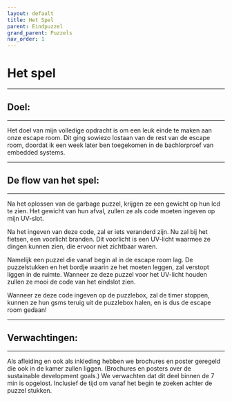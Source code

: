 ```yaml
---
layout: default
title: Het Spel
parent: Eindpuzzel
grand_parent: Puzzels
nav_order: 1
---
```


# Het spel

----

## Doel:

---

Het doel van mijn volledige opdracht is om een leuk einde te maken aan onze escape room. Dit ging sowiezo lostaan van de rest van de escape room, doordat ik een week later ben toegekomen in de bachlorproef van embedded systems.

---

## De flow van het spel:

---

Na het oplossen van de garbage puzzel, krijgen ze een gewicht op hun lcd te zien. Het gewicht van hun afval, zullen ze als code moeten ingeven op mijn UV-slot.

Na het ingeven van deze code, zal er iets veranderd zijn. Nu zal bij het fietsen, een voorlicht branden. Dit voorlicht is een UV-licht waarmee ze dingen kunnen zien, die ervoor niet zichtbaar waren.

Namelijk een puzzel die vanaf begin al in de escape room lag. De puzzelstukken en het bordje waarin ze het moeten leggen, zal verstopt liggen in de ruimte. Wanneer ze deze puzzel voor het UV-licht houden zullen ze mooi de code van het eindslot zien. 

Wanneer ze deze code ingeven op de puzzlebox, zal de timer stoppen, kunnen ze hun gsms teruig uit de puzzlebox halen, en is dus de escape room gedaan!

---

## Verwachtingen:

---

Als afleiding en ook als inkleding hebben we brochures en poster geregeld die ook in de kamer zullen liggen. (Brochures en posters over de sustainable development goals.)
We verwachten dat dit deel binnen de 7 min is opgelost. Inclusief de tijd om vanaf het begin te zoeken achter de puzzel stukken. 